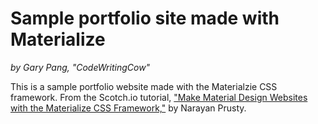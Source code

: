 # Sample portfolio site made with Materialize
_by Gary Pang, "CodeWritingCow"_

This is a sample portfolio website made with the Materialzie CSS framework.
From the Scotch.io tutorial, ["Make Material Design Websites with the Materialize CSS Framework,"](https://scotch.io/tutorials/make-material-design-websites-with-the-materialize-css-framework) by Narayan Prusty.